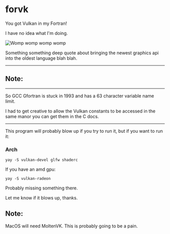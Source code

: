 # forvk
 You got Vulkan in my Fortran!

I have no idea what I'm doing.

![Womp womp womp womp](https://media.tenor.com/A_5FXBGEjkYAAAAM/yes.gif)

Something something deep quote about bringing the newest graphics api into the oldest language blah blah.

-----

## Note:

-----

So GCC Gfortran is stuck in 1993 and has a 63 character variable name limit.

I had to get creative to allow the Vulkan constants to be accessed in the same manor you can get them in the C docs.

-----



This program will probably blow up if you try to run it, but if you want to run it:

### Arch

```
yay -S vulkan-devel glfw shaderc
```

If you have an amd gpu:

```
yay -S vulkan-radeon
```

Probably missing something there.

Let me know if it blows up, thanks.

## Note:
MacOS will need MoltenVK. This is probably going to be a pain.